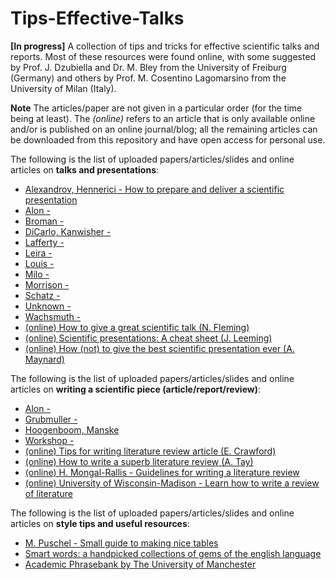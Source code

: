 # Tips-Effective-Talks

**[In progress]**
A collection of tips and tricks for effective scientific talks and reports.
Most of these resources were found online, with some suggested by Prof. J. Dzubiella and Dr. M. Bley from the University of Freiburg (Germany) and others by Prof. M. Cosentino Lagomarsino from the University of Milan (Italy).

**Note** The articles/paper are not given in a particular order (for the time being at least). The *(online)* refers to an article that is only available online and/or is published on an online journal/blog; all the remaining articles can be downloaded from this repository and have open access for personal use.


 The following is the list of uploaded papers/articles/slides and online articles on **talks and presentations**:
 - [Alexandrov, Hennerici - How to prepare and deliver a scientific presentation](../main/Talk-and-presentation-tips/Alexandrov_Hennerici.pdf)
 - [Alon - ](../main/Talk-and-presentation-tips/Alon.pdf)
 - [Broman - ](../main/Talk-and-presentation-tips/Broman.pdf)
 - [DiCarlo, Kanwisher - ](../main/Talk-and-presentation-tips/DiCarlo_Kanwisher.pdf)
 - [Lafferty -](../main/Talk-and-presentation-tips/Lafferty.pdf)
 - [Leira - ](../main/Talk-and-presentation-tips/Leira.pdf)
 - [Louis - ](../main/Talk-and-presentation-tips/Louis.pdf)
 - [Milo - ](../main/Talk-and-presentation-tips/Milo.pdf)
 - [Morrison - ](../main/Talk-and-presentation-tips/Morrison.pdf)
 - [Schatz - ](../main/Talk-and-presentation-tips/Schatz.pdf)
 - [Unknown - ](../main/Talk-and-presentation-tips/Unknown.pdf)
 - [Wachsmuth - ](../main/Talk-and-presentation-tips/Wachsmuth.pdf)
 - [(online) How to give a great scientific talk (N. Fleming)](https://www.nature.com/articles/d41586-018-07780-5)
 - [(online) Scientific presentations: A cheat sheet (J. Leeming)](http://blogs.nature.com/naturejobs/2017/01/11/scientific-presentations-a-cheat-sheet/)
 - [(online) How (not) to give the best scientific presentation ever (A. Maynard)](https://medium.com/edge-of-innovation/how-to-give-the-best-scientific-presentation-ever-c87e202718cf)

The following is the list of uploaded papers/articles/slides and online articles on **writing a scientific piece (article/report/review)**:
- [Alon - ](../main/Writing-tips/Alon.pdf)
- [Grubmuller - ](../main/Writing-tips/Grubmuller.pdf)
- [Hoogenboom, Manske](../main/Writing-tips/Hoogenboom_Manske.pdf)
- [Workshop - ](../main/Writing-tips/Workshop.pdf)
- [(online) Tips for writing literature review article (E. Crawford)](https://www.asbmb.org/asbmb-today/careers/120111/writing-a-scientific-literature-review-article)
- [(online) How to write a superb literature review (A. Tay)](https://www.nature.com/articles/d41586-020-03422-x)
- [(online) H. Mongal-Rallis - Guidelines for writing a literature review](https://www.d.umn.edu/~hrallis/guides/researching/litreview.html)
- [(online) University of Wisconsin-Madison - Learn how to write a review of literature](https://writing.wisc.edu/handbook/assignments/reviewofliterature/)

The following is the list of uploaded papers/articles/slides and online articles on **style tips and useful resources**:
- [M. Puschel - Small guide to making nice tables](../main/Style-tips/Puschel.pdf)
- [Smart words: a handpicked collections of gems of the english language](https://www.smart-words.org)
- [Academic Phrasebank by The University of Manchester](https://www.phrasebank.manchester.ac.uk/)
